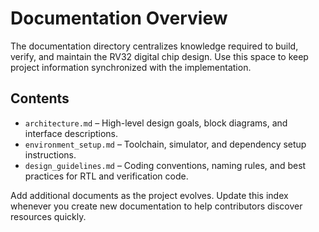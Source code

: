 # Documentation Overview

The documentation directory centralizes knowledge required to build, verify, and maintain the RV32 digital chip design. Use this space to keep project information synchronized with the implementation.

## Contents

- `architecture.md` – High-level design goals, block diagrams, and interface descriptions.
- `environment_setup.md` – Toolchain, simulator, and dependency setup instructions.
- `design_guidelines.md` – Coding conventions, naming rules, and best practices for RTL and verification code.

Add additional documents as the project evolves. Update this index whenever you create new documentation to help contributors discover resources quickly.

